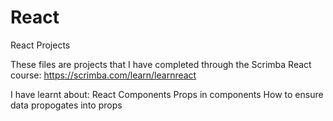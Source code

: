 # React
React Projects 

These files are projects that I have completed through the Scrimba React course: https://scrimba.com/learn/learnreact

I have learnt about:
React Components
Props in components
How to ensure data propogates into props

